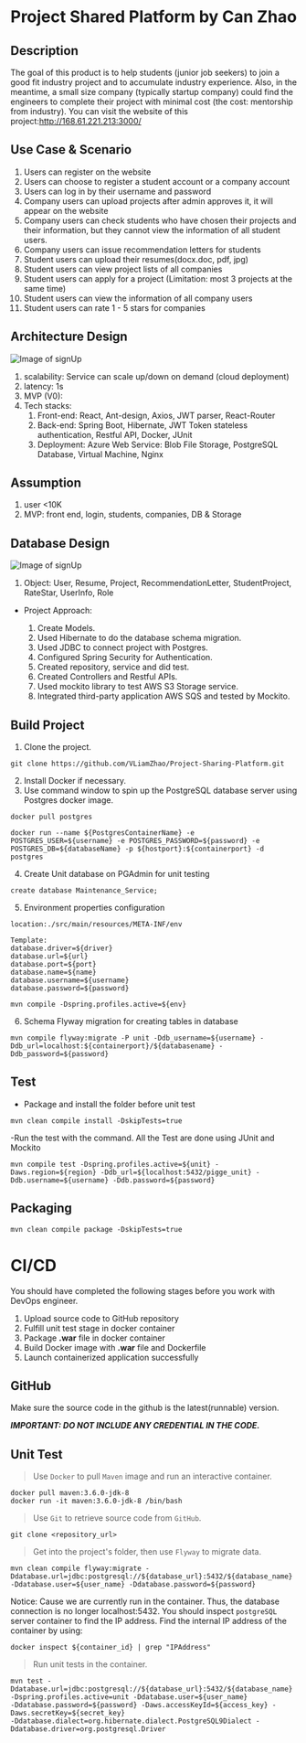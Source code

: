 # Project Shared Platform by Can Zhao
## Description 
The goal of this product is to help students (junior job seekers) to join a good fit industry project and to accumulate 
industry experience. Also, in the meantime, a small size company (typically startup company) could find the engineers 
to complete their project with minimal cost (the cost: mentorship from industry). You can visit the website of this project:http://168.61.221.213:3000/
## Use Case & Scenario
1. Users can register on the website
2. Users can choose to register a student account or a company account
3. Users can log in by their username and password
4. Company users can upload projects after admin approves it, it will appear on the website
5. Company users can check students who have chosen their projects and their information, but they cannot view the information of all student users.
6. Company users can issue recommendation letters for students
7. Student users can upload their resumes(docx.doc, pdf, jpg)
8. Student users can view project lists of all companies
9. Student users can apply for a project (Limitation: most 3 projects at the same time)
10. Student users can view the information of all company users
11. Student users can rate 1 - 5 stars for companies
## Architecture Design   
![Image of signUp](https://github.com/VLiamZhao/Car-Maintenance-Service/blob/master/web/src/main/resources/car-test.png?raw=true)
1. scalability: Service can scale up/down on demand (cloud deployment)
2. latency: 1s
3. MVP (V0):
4. Tech stacks:
    1. Front-end: React, Ant-design, Axios, JWT parser, React-Router
    2. Back-end: Spring Boot, Hibernate, JWT Token stateless authentication, Restful API, Docker, JUnit
    3. Deployment: Azure Web Service: Blob File Storage, PostgreSQL Database,  Virtual Machine, Nginx
## Assumption
1. user <10K
2. MVP: front end, login, students, companies, DB & Storage

## Database Design
![Image of signUp](https://github.com/VLiamZhao/Project-Sharing-Platform/blob/master/src/main/resources/database%20diagram.png?raw=true)
1. Object: User, Resume, Project, RecommendationLetter, StudentProject, RateStar, UserInfo, Role
* Project Approach:

    1. Create Models.
    2. Used Hibernate to do the database schema migration.
    3. Used JDBC to connect project with Postgres.
    4. Configured Spring Security for Authentication.
    5. Created repository, service and did test.
    6. Created Controllers and Restful APIs.
    7. Used mockito library to test AWS S3 Storage service.
    8. Integrated third-party application AWS SQS and tested by Mockito.
 
    

## Build Project
1. Clone the project.
```
git clone https://github.com/VLiamZhao/Project-Sharing-Platform.git
```
2. Install Docker if necessary.
3. Use command window to spin up the PostgreSQL database server using Postgres docker image.
```
docker pull postgres

docker run --name ${PostgresContainerName} -e POSTGRES_USER=${username} -e POSTGRES_PASSWORD=${password} -e POSTGRES_DB=${databaseName} -p ${hostport}:${containerport} -d postgres
```
4. Create Unit database on PGAdmin for unit testing
```
create database Maintenance_Service;
```
5. Environment properties configuration
```
location:./src/main/resources/META-INF/env
   
Template:
database.driver=${driver}
database.url=${url}
database.port=${port}
database.name=${name}
database.username=${username}
database.password=${password}
   
mvn compile -Dspring.profiles.active=${env}
```
6. Schema Flyway migration for creating tables in database
```
mvn compile flyway:migrate -P unit -Ddb_username=${username} -Ddb_url=localhost:${containerport}/${databasename} -Ddb_password=${password} 
```

## Test
- Package and install the folder before unit test 
```
mvn clean compile install -DskipTests=true
```
-Run the test with the command. All the Test are done using JUnit and Mockito
```
mvn compile test -Dspring.profiles.active=${unit} -Daws.region=${region} -Ddb_url=${localhost:5432/pigge_unit} -Ddb.username=${username} -Ddb.password=${password} 
```

## Packaging
```
mvn clean compile package -DskipTests=true
```

# CI/CD

You should have completed the following stages before you work with DevOps engineer.

  1. Upload source code to GitHub repository
  2. Fulfill unit test stage in docker container
  3. Package **.war** file in docker container
  4. Build Docker image with **.war** file and Dockerfile
  5. Launch containerized application successfully

## GitHub

Make sure the source code in the github is the latest(runnable) version.   

***IMPORTANT: DO NOT INCLUDE ANY CREDENTIAL IN THE CODE.***

## Unit Test
>Use `Docker` to pull `Maven` image and run an interactive container.
>
    docker pull maven:3.6.0-jdk-8
    docker run -it maven:3.6.0-jdk-8 /bin/bash

>Use `Git` to retrieve source code from `GitHub`.
>
    git clone <repository_url>
    
>Get into the project's folder, then use `Flyway` to migrate data.
>
    mvn clean compile flyway:migrate -Ddatabase.url=jdbc:postgresql://${database_url}:5432/${database_name} 
    -Ddatabase.user=${user_name} -Ddatabase.password=${password}
    
Notice: Cause we are currently run in the container. Thus, the database connection is no longer localhost:5432.
You should inspect `postgreSQL` server container to find the IP address. Find the internal IP address of the container by using:
    
    docker inspect ${container_id} | grep "IPAddress"
    
>Run unit tests in the container.
>
    mvn test -Ddatabase.url=jdbc:postgresql://${database_url}:5432/${database_name} -Dspring.profiles.active=unit -Ddatabase.user=${user_name} 
    -Ddatabase.password=${password} -Daws.accessKeyId=${access_key} -Daws.secretKey=${secret_key} 
    -Ddatabase.dialect=org.hibernate.dialect.PostgreSQL9Dialect -Ddatabase.driver=org.postgresql.Driver
